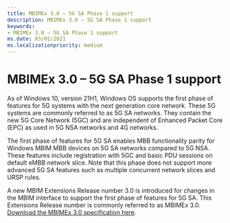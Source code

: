 ```yaml
---
title: MBIMEx 3.0 – 5G SA Phase 1 support
description: MBIMEx 3.0 – 5G SA Phase 1 support
keywords:
- MBIMEx 3.0 – 5G SA Phase 1 support
ms.date: 03/01/2021
ms.localizationpriority: medium
---
```


# MBIMEx 3.0 – 5G SA Phase 1 support

As of Windows 10, version 21H1, Windows OS supports the first phase of features for 5G systems with the next generation core network. These 5G systems are commonly referred to as 5G SA networks. They contain the new 5G Core Network (5GC) and are independent of Enhanced Packet Core (EPC) as used in 5G NSA networks and 4G networks.  

The first phase of features for 5G SA enables MBB functionality parity for Windows MBIM MBB devices on 5G SA networks compared to 5G NSA. These features include registration with 5GC and basic PDU sessions on default eMBB network slice. Note that this phase does not support more advanced 5G SA features such as multiple concurrent network slices and URSP rules.

A new MBIM Extensions Release number 3.0 is introduced for changes in the MBIM interface to support the first phase of features for 5G SA. This Extensions Release number is commonly referred to as MBIMEx 3.0. [Download the MBIMEx 3.0 specification here](https://download.microsoft.com/download/8/3/a/83a64106-a1f4-4a03-811f-4dbef2e3bf7a/MBIM%20extensions%20for%205G.docx).
